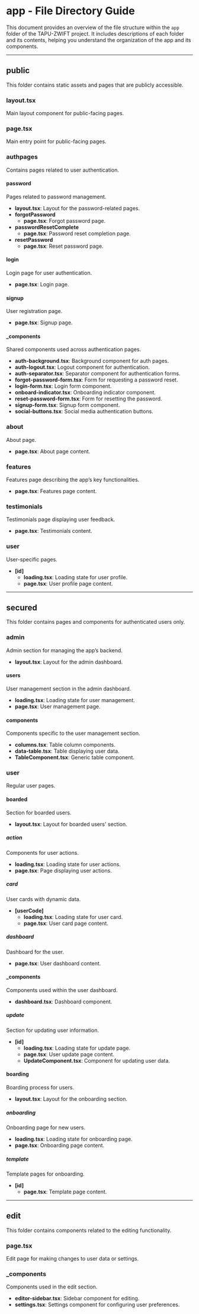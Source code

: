 # app - File Directory Guide

This document provides an overview of the file structure within the `app` folder of the TAPU-ZWIFT project. It includes descriptions of each folder and its contents, helping you understand the organization of the app and its components.

---

## public

This folder contains static assets and pages that are publicly accessible.

### layout.tsx

Main layout component for public-facing pages.

### page.tsx

Main entry point for public-facing pages.

### authpages

Contains pages related to user authentication.

#### password

Pages related to password management.

- **layout.tsx**: Layout for the password-related pages.
- **forgotPassword**
  - **page.tsx**: Forgot password page.
- **passwordResetComplete**
  - **page.tsx**: Password reset completion page.
- **resetPassword**
  - **page.tsx**: Reset password page.

#### login

Login page for user authentication.

- **page.tsx**: Login page.

#### signup

User registration page.

- **page.tsx**: Signup page.

#### \_components

Shared components used across authentication pages.

- **auth-background.tsx**: Background component for auth pages.
- **auth-logout.tsx**: Logout component for authentication.
- **auth-separator.tsx**: Separator component for authentication forms.
- **forgot-password-form.tsx**: Form for requesting a password reset.
- **login-form.tsx**: Login form component.
- **onboard-indicator.tsx**: Onboarding indicator component.
- **reset-password-form.tsx**: Form for resetting the password.
- **signup-form.tsx**: Signup form component.
- **social-buttons.tsx**: Social media authentication buttons.

### about

About page.

- **page.tsx**: About page content.

### features

Features page describing the app’s key functionalities.

- **page.tsx**: Features page content.

### testimonials

Testimonials page displaying user feedback.

- **page.tsx**: Testimonials content.

### user

User-specific pages.

- **[id]**
  - **loading.tsx**: Loading state for user profile.
  - **page.tsx**: User profile page content.

---

## secured

This folder contains pages and components for authenticated users only.

### admin

Admin section for managing the app’s backend.

- **layout.tsx**: Layout for the admin dashboard.

#### users

User management section in the admin dashboard.

- **loading.tsx**: Loading state for user management.
- **page.tsx**: User management page.

#### components

Components specific to the user management section.

- **columns.tsx**: Table column components.
- **data-table.tsx**: Table displaying user data.
- **TableComponent.tsx**: Generic table component.

### user

Regular user pages.

#### boarded

Section for boarded users.

- **layout.tsx**: Layout for boarded users' section.

##### action

Components for user actions.

- **loading.tsx**: Loading state for user actions.
- **page.tsx**: Page displaying user actions.

##### card

User cards with dynamic data.

- **[userCode]**
  - **loading.tsx**: Loading state for user card.
  - **page.tsx**: User card page content.

##### dashboard

Dashboard for the user.

- **page.tsx**: User dashboard content.

#### \_components

Components used within the user dashboard.

- **dashboard.tsx**: Dashboard component.

##### update

Section for updating user information.

- **[id]**
  - **loading.tsx**: Loading state for update page.
  - **page.tsx**: User update page content.
  - **UpdateComponent.tsx**: Component for updating user data.

#### boarding

Boarding process for users.

- **layout.tsx**: Layout for the onboarding section.

##### onboarding

Onboarding page for new users.

- **loading.tsx**: Loading state for onboarding page.
- **page.tsx**: Onboarding page content.

##### template

Template pages for onboarding.

- **[id]**
  - **page.tsx**: Template page content.

---

## edit

This folder contains components related to the editing functionality.

### page.tsx

Edit page for making changes to user data or settings.

### \_components

Components used in the edit section.

- **editor-sidebar.tsx**: Sidebar component for editing.
- **settings.tsx**: Settings component for configuring user preferences.
